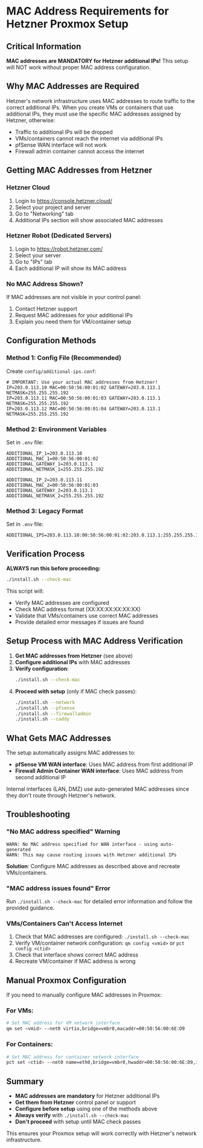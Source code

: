 # MAC Address Requirements for Hetzner Proxmox Setup

## Critical Information

**MAC addresses are MANDATORY for Hetzner additional IPs!** This setup will NOT work without proper MAC address configuration.

## Why MAC Addresses are Required

Hetzner's network infrastructure uses MAC addresses to route traffic to the correct additional IPs. When you create VMs or containers that use additional IPs, they must use the specific MAC addresses assigned by Hetzner, otherwise:

- Traffic to additional IPs will be dropped
- VMs/containers cannot reach the internet via additional IPs
- pfSense WAN interface will not work
- Firewall admin container cannot access the internet

## Getting MAC Addresses from Hetzner

### Hetzner Cloud
1. Login to https://console.hetzner.cloud/
2. Select your project and server
3. Go to "Networking" tab
4. Additional IPs section will show associated MAC addresses

### Hetzner Robot (Dedicated Servers)
1. Login to https://robot.hetzner.com/
2. Select your server
3. Go to "IPs" tab
4. Each additional IP will show its MAC address

### No MAC Address Shown?
If MAC addresses are not visible in your control panel:
1. Contact Hetzner support
2. Request MAC addresses for your additional IPs
3. Explain you need them for VM/container setup

## Configuration Methods

### Method 1: Config File (Recommended)
Create `config/additional-ips.conf`:
```
# IMPORTANT: Use your actual MAC addresses from Hetzner!
IP=203.0.113.10 MAC=00:50:56:00:01:02 GATEWAY=203.0.113.1 NETMASK=255.255.255.192
IP=203.0.113.11 MAC=00:50:56:00:01:03 GATEWAY=203.0.113.1 NETMASK=255.255.255.192
IP=203.0.113.12 MAC=00:50:56:00:01:04 GATEWAY=203.0.113.1 NETMASK=255.255.255.192
```

### Method 2: Environment Variables
Set in `.env` file:
```
ADDITIONAL_IP_1=203.0.113.10
ADDITIONAL_MAC_1=00:50:56:00:01:02
ADDITIONAL_GATEWAY_1=203.0.113.1
ADDITIONAL_NETMASK_1=255.255.255.192

ADDITIONAL_IP_2=203.0.113.11
ADDITIONAL_MAC_2=00:50:56:00:01:03
ADDITIONAL_GATEWAY_2=203.0.113.1
ADDITIONAL_NETMASK_2=255.255.255.192
```

### Method 3: Legacy Format
Set in `.env` file:
```
ADDITIONAL_IPS=203.0.113.10:00:50:56:00:01:02:203.0.113.1:255.255.255.192,203.0.113.11:00:50:56:00:01:03:203.0.113.1:255.255.255.192
```

## Verification Process

**ALWAYS run this before proceeding:**
```bash
./install.sh --check-mac
```

This script will:
- Verify MAC addresses are configured
- Check MAC address format (XX:XX:XX:XX:XX:XX)
- Validate that VMs/containers use correct MAC addresses
- Provide detailed error messages if issues are found

## Setup Process with MAC Address Verification

1. **Get MAC addresses from Hetzner** (see above)
2. **Configure additional IPs** with MAC addresses
3. **Verify configuration**:
   ```bash
   ./install.sh --check-mac
   ```
4. **Proceed with setup** (only if MAC check passes):
   ```bash
   ./install.sh --network
   ./install.sh --pfsense  
   ./install.sh --firewalladmin
   ./install.sh --caddy
   ```

## What Gets MAC Addresses

The setup automatically assigns MAC addresses to:

- **pfSense VM WAN interface**: Uses MAC address from first additional IP
- **Firewall Admin Container WAN interface**: Uses MAC address from second additional IP

Internal interfaces (LAN, DMZ) use auto-generated MAC addresses since they don't route through Hetzner's network.

## Troubleshooting

### "No MAC address specified" Warning
```
WARN: No MAC address specified for WAN interface - using auto-generated
WARN: This may cause routing issues with Hetzner additional IPs
```

**Solution**: Configure MAC addresses as described above and recreate VMs/containers.

### "MAC address issues found" Error
Run `./install.sh --check-mac` for detailed error information and follow the provided guidance.

### VMs/Containers Can't Access Internet
1. Check that MAC addresses are configured: `./install.sh --check-mac`
2. Verify VM/container network configuration: `qm config <vmid>` or `pct config <ctid>`
3. Check that interface shows correct MAC address
4. Recreate VM/container if MAC address is wrong

## Manual Proxmox Configuration

If you need to manually configure MAC addresses in Proxmox:

### For VMs:
```bash
# Set MAC address for VM network interface
qm set <vmid> --net0 virtio,bridge=vmbr0,macaddr=00:50:56:00:6E:D9
```

### For Containers:
```bash
# Set MAC address for container network interface  
pct set <ctid> --net0 name=eth0,bridge=vmbr0,hwaddr=00:50:56:00:6E:D9,ip=<ip>/<cidr>,gw=<gateway>
```

## Summary

- **MAC addresses are mandatory** for Hetzner additional IPs
- **Get them from Hetzner** control panel or support
- **Configure before setup** using one of the methods above
- **Always verify** with `./install.sh --check-mac`
- **Don't proceed** with setup until MAC check passes

This ensures your Proxmox setup will work correctly with Hetzner's network infrastructure.
